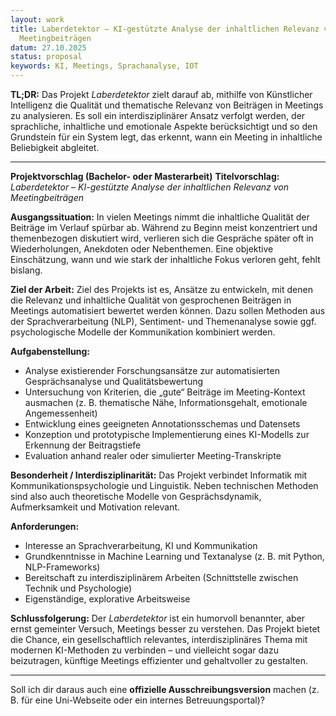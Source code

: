 ```yaml
---
layout: work
title: Laberdetektor – KI-gestützte Analyse der inhaltlichen Relevanz von
  Meetingbeiträgen
datum: 27.10.2025
status: proposal
keywords: KI, Meetings, Sprachanalyse, IOT
---
```

**TL;DR:**
Das Projekt *Laberdetektor* zielt darauf ab, mithilfe von Künstlicher Intelligenz die Qualität und thematische Relevanz von Beiträgen in Meetings zu analysieren. Es soll ein interdisziplinärer Ansatz verfolgt werden, der sprachliche, inhaltliche und emotionale Aspekte berücksichtigt und so den Grundstein für ein System legt, das erkennt, wann ein Meeting in inhaltliche Beliebigkeit abgleitet.

---

**Projektvorschlag (Bachelor- oder Masterarbeit)**
**Titelvorschlag:** *Laberdetektor – KI-gestützte Analyse der inhaltlichen Relevanz von Meetingbeiträgen*

**Ausgangssituation:**
In vielen Meetings nimmt die inhaltliche Qualität der Beiträge im Verlauf spürbar ab. Während zu Beginn meist konzentriert und themenbezogen diskutiert wird, verlieren sich die Gespräche später oft in Wiederholungen, Anekdoten oder Nebenthemen. Eine objektive Einschätzung, wann und wie stark der inhaltliche Fokus verloren geht, fehlt bislang.

**Ziel der Arbeit:**
Ziel des Projekts ist es, Ansätze zu entwickeln, mit denen die Relevanz und inhaltliche Qualität von gesprochenen Beiträgen in Meetings automatisiert bewertet werden können. Dazu sollen Methoden aus der Sprachverarbeitung (NLP), Sentiment- und Themenanalyse sowie ggf. psychologische Modelle der Kommunikation kombiniert werden.

**Aufgabenstellung:**

* Analyse existierender Forschungsansätze zur automatisierten Gesprächsanalyse und Qualitätsbewertung
* Untersuchung von Kriterien, die „gute“ Beiträge im Meeting-Kontext ausmachen (z. B. thematische Nähe, Informationsgehalt, emotionale Angemessenheit)
* Entwicklung eines geeigneten Annotationsschemas und Datensets
* Konzeption und prototypische Implementierung eines KI-Modells zur Erkennung der Beitragstiefe
* Evaluation anhand realer oder simulierter Meeting-Transkripte

**Besonderheit / Interdisziplinarität:**
Das Projekt verbindet Informatik mit Kommunikationspsychologie und Linguistik. Neben technischen Methoden sind also auch theoretische Modelle von Gesprächsdynamik, Aufmerksamkeit und Motivation relevant.

**Anforderungen:**

* Interesse an Sprachverarbeitung, KI und Kommunikation
* Grundkenntnisse in Machine Learning und Textanalyse (z. B. mit Python, NLP-Frameworks)
* Bereitschaft zu interdisziplinärem Arbeiten (Schnittstelle zwischen Technik und Psychologie)
* Eigenständige, explorative Arbeitsweise

**Schlussfolgerung:**
Der *Laberdetektor* ist ein humorvoll benannter, aber ernst gemeinter Versuch, Meetings besser zu verstehen. Das Projekt bietet die Chance, ein gesellschaftlich relevantes, interdisziplinäres Thema mit modernen KI-Methoden zu verbinden – und vielleicht sogar dazu beizutragen, künftige Meetings effizienter und gehaltvoller zu gestalten.

---

Soll ich dir daraus auch eine **offizielle Ausschreibungsversion** machen (z. B. für eine Uni-Webseite oder ein internes Betreuungsportal)?
